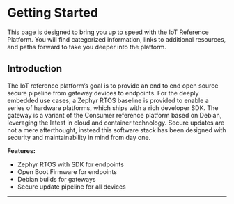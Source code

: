 # Getting Started

This page is designed to bring you up to speed with the IoT Reference Platform. You will find categorized information, links to additional resources, and paths forward to take you deeper into the platform.

## Introduction

The IoT reference platform’s goal is to provide an end to end open source secure pipeline from gateway devices to endpoints. For the deeply embedded use cases, a Zephyr RTOS baseline is provided to enable a series of hardware platforms, which ships with a rich developer SDK. The gateway is a variant of the Consumer reference platform based on Debian, leveraging the latest in cloud and container technology. Secure updates are not a mere afterthought, instead this software stack has been designed with security and maintainability in mind from day one.

**Features:**

- Zephyr RTOS with SDK for endpoints
- Open Boot Firmware for endpoints
- Debian builds for gateways
- Secure update pipeline for all devices

***
